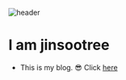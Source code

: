 ![header](https://capsule-render.vercel.app/api?type=rounded&color=gradient&text=%20Hello%World!%20&height=300&fontSize=100&textBg=true)
# I am jinsootree

* This is my blog. 😎 Click [here](https://xn--2z1bj25a.shop/)
